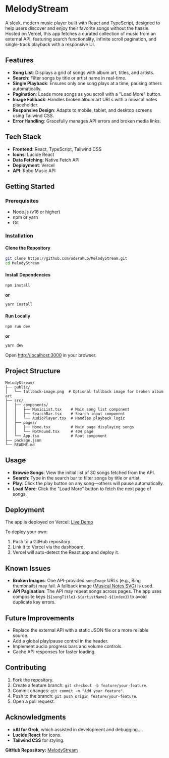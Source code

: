 # MelodyStream

A sleek, modern music player built with React and TypeScript, designed to help users discover and enjoy their favorite songs without the hassle. Hosted on Vercel, this app fetches a curated collection of music from an external API, featuring search functionality, infinite scroll pagination, and single-track playback with a responsive UI.

## Features

- **Song List**: Displays a grid of songs with album art, titles, and artists.
- **Search**: Filter songs by title or artist name in real-time.
- **Single Playback**: Ensures only one song plays at a time, pausing others automatically.
- **Pagination**: Loads more songs as you scroll with a "Load More" button.
- **Image Fallback**: Handles broken album art URLs with a musical notes placeholder.
- **Responsive Design**: Adapts to mobile, tablet, and desktop screens using Tailwind CSS.
- **Error Handling**: Gracefully manages API errors and broken media links.

## Tech Stack

- **Frontend**: React, TypeScript, Tailwind CSS
- **Icons**: Lucide React
- **Data Fetching**: Native Fetch API
- **Deployment**: Vercel
- **API**: Robo Music API

## Getting Started

### Prerequisites

- Node.js (v16 or higher)
- npm or yarn
- Git

### Installation

#### Clone the Repository

```bash
git clone https://github.com/oderahub/MelodyStream.git
cd MelodyStream
```

#### Install Dependencies

```bash
npm install
```

**or**

```bash
yarn install
```

#### Run Locally

```bash
npm run dev
```

**or**

```bash
yarn dev
```

Open [http://localhost:3000](http://localhost:3000) in your browser.

## Project Structure

```
MelodyStream/
├── public/
│   └── fallback-image.png  # Optional fallback image for broken album art
├── src/
│   ├── components/
│   │   ├── MusicList.tsx    # Main song list component
│   │   ├── SearchBar.tsx    # Search input component
│   │   └── AudioPlayer.tsx  # Handles playback logic
│   ├── pages/
│   │   ├── Home.tsx         # Main page displaying songs
│   │   └── NotFound.tsx     # 404 page
│   └── App.tsx              # Root component
├── package.json
└── README.md
```

## Usage

- **Browse Songs**: View the initial list of 30 songs fetched from the API.
- **Search**: Type in the search bar to filter songs by title or artist.
- **Play**: Click the play button on any song—others will pause automatically.
- **Load More**: Click the "Load More" button to fetch the next page of songs.

## Deployment

The app is deployed on Vercel: [Live Demo](https://melody-mu.vercel.app/)

To deploy your own:

1. Push to a GitHub repository.
2. Link it to Vercel via the dashboard.
3. Vercel will auto-detect the React app and deploy it.

## Known Issues

- **Broken Images**: One API-provided `songImage` URLs (e.g., Bing thumbnails) may fail. A fallback image ([Musical Notes SVG](https://upload.wikimedia.org/wikipedia/commons/thumb/8/84/Musical_notes.svg/240px-Musical_notes.svg.png)) is used.
- **API Pagination**: The API may repeat songs across pages. The app uses composite keys (`${songTitle}-${artistName}-${index}`) to avoid duplicate key errors.

## Future Improvements

- Replace the external API with a static JSON file or a more reliable source.
- Add a global play/pause control in the header.
- Implement audio progress bars and volume controls.
- Cache API responses for faster loading.

## Contributing

1. Fork the repository.
2. Create a feature branch: `git checkout -b feature/your-feature`.
3. Commit changes: `git commit -m "Add your feature"`.
4. Push to the branch: `git push origin feature/your-feature`.
5. Open a pull request.


## Acknowledgments

- **xAI for Grok**, which assisted in development and debugging....
- **Lucide React** for icons.
- **Tailwind CSS** for styling.

**GitHub Repository:** [MelodyStream](https://github.com/oderahub/MelodyStream)
